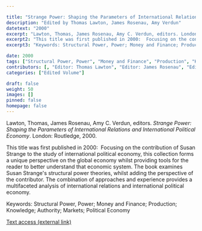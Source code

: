 ```yaml
---

title: "Strange Power: Shaping the Parameters of International Relations and International Political Economy"
description: "Edited by Thomas Lawton, James Rosenau, Amy Verdun"
datetext: "2000"
excerpt: "Lawton, Thomas, James Rosenau, Amy C. Verdun, editors. London: Routledge, 2000."
excerpt2: "This title was first published in 2000:  Focusing on the contribution of Susan Strange to the study of international political economy, this collection forms a unique perspective on the global economy whilst providing tools for the reader to better understand that economic system. The book examines Susan Strange's structural power theories, whilst adding the perspective of the contributor. The combination of approaches and experience provides a multifaceted analysis of international relations and international political economy."
excerpt3: "Keywords: Structural Power, Power; Money and Finance; Production; Knowledge; Authority; Markets; Political Economy"

date: 2000
tags: ["Structural Power, Power", "Money and Finance", "Production", "Knowledge", "Authority", "Strange-Influenced Works", "2000's"]
contributors: [, "Editor: Thomas Lawton", "Editor: James Rosenau", "Editor: Amy C. Verdun"]
categories: ["Edited Volume"]

draft: false
weight: 50
images: []
pinned: false
homepage: false
---
```


Lawton, Thomas, James Rosenau, Amy C. Verdun, editors. *Strange Power: Shaping the Parameters of International Relations and International Political Economy*. London: Routledge, 2000.

This title was first published in 2000:  Focusing on the contribution of Susan Strange to the study of international political economy, this collection forms a unique perspective on the global economy whilst providing tools for the reader to better understand that economic system. The book examines Susan Strange's structural power theories, whilst adding the perspective of the contributor. The combination of approaches and experience provides a multifaceted analysis of international relations and international political economy.

Keywords: Structural Power, Power; Money and Finance; Production; Knowledge; Authority; Markets; Political Economy

[Text access (external link)](https://www.worldcat.org/title/1022846081)

